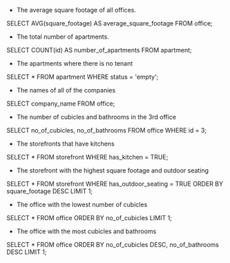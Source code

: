 - The average square footage of all offices.

SELECT AVG(square_footage) AS average_square_footage FROM office;


- The total number of apartments.

SELECT COUNT(id) AS number_of_apartments FROM apartment;


- The apartments where there is no tenant

SELECT * FROM apartment WHERE status = 'empty';


- The names of all of the companies

SELECT company_name FROM office;


- The number of cubicles and bathrooms in the 3rd office

SELECT no_of_cubicles, no_of_bathrooms FROM office WHERE id = 3;


- The storefronts that have kitchens

SELECT * FROM storefront WHERE has_kitchen = TRUE;


- The storefront with the highest square footage and outdoor seating

SELECT * FROM storefront WHERE has_outdoor_seating = TRUE ORDER BY square_footage DESC LIMIT 1;


- The office with the lowest number of cubicles

SELECT * FROM office ORDER BY no_of_cubicles LIMIT 1;


- The office with the most cubicles and bathrooms

SELECT * FROM office ORDER BY no_of_cubicles DESC, no_of_bathrooms DESC LIMIT 1;
